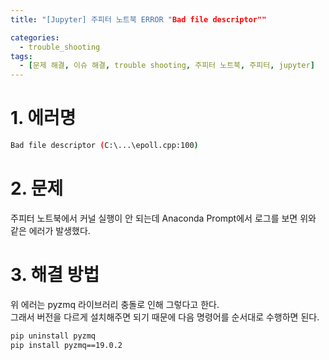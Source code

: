 ```yaml
---
title: "[Jupyter] 주피터 노트북 ERROR "Bad file descriptor""

categories:
  - trouble_shooting
tags:
  - [문제 해결, 이슈 해결, trouble shooting, 주피터 노트북, 주피터, jupyter]
---
```


# 1. 에러명
```bash
Bad file descriptor (C:\...\epoll.cpp:100)
```

# 2. 문제
주피터 노트북에서 커널 실행이 안 되는데 Anaconda Prompt에서 로그를 보면 위와 같은 에러가 발생했다.<br>

# 3. 해결 방법
위 에러는 pyzmq 라이브러리 충돌로 인해 그렇다고 한다.<br>
그래서 버전을 다르게 설치해주면 되기 때문에 다음 명령어를 순서대로 수행하면 된다.

```bash
pip uninstall pyzmq
pip install pyzmq==19.0.2
```